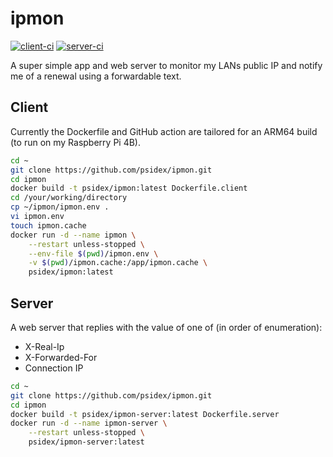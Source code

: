 # ipmon

[![client-ci](https://github.com/psidex/ipmon/actions/workflows/client.yml/badge.svg)](https://github.com/psidex/ipmon/actions/workflows/client.yml)
[![server-ci](https://github.com/psidex/ipmon/actions/workflows/server.yaml/badge.svg)](https://github.com/psidex/ipmon/actions/workflows/server.yaml)

A super simple app and web server to monitor my LANs public IP and notify me of a renewal using a forwardable text.

## Client

Currently the Dockerfile and GitHub action are tailored for an ARM64 build (to run on my Raspberry Pi 4B).

```bash
cd ~
git clone https://github.com/psidex/ipmon.git
cd ipmon
docker build -t psidex/ipmon:latest Dockerfile.client
cd /your/working/directory
cp ~/ipmon/ipmon.env .
vi ipmon.env
touch ipmon.cache
docker run -d --name ipmon \
    --restart unless-stopped \
    --env-file $(pwd)/ipmon.env \
    -v $(pwd)/ipmon.cache:/app/ipmon.cache \
    psidex/ipmon:latest
```

## Server

A web server that replies with the value of one of (in order of enumeration):
- X-Real-Ip
- X-Forwarded-For
- Connection IP

```bash
cd ~
git clone https://github.com/psidex/ipmon.git
cd ipmon
docker build -t psidex/ipmon-server:latest Dockerfile.server
docker run -d --name ipmon-server \
    --restart unless-stopped \
    psidex/ipmon-server:latest
```
